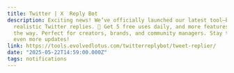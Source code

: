 ```yaml
---
title: Twitter | X  Reply Bot
description: Exciting news! We’ve officially launched our latest tool—built for
  realistic Twitter replies. 🎉 Get 5 free uses daily, and more features are on
  the way. Perfect for creators, brands, and community managers. Stay tuned for
  even more updates!
link: https://tools.evolvedlotus.com/twitterreplybot/tweet-replier/
date: "2025-05-22T14:59:00.000Z"
tags: notifications
---
```

